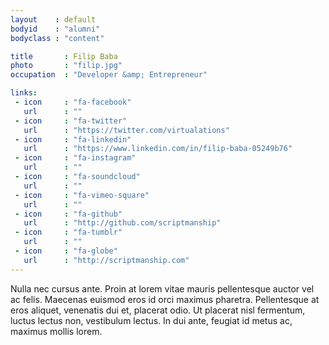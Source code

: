 ```yaml
---
layout    : default
bodyid    : "alumni"
bodyclass : "content"

title       : Filip Baba
photo       : "filip.jpg"
occupation  : "Developer &amp; Entrepreneur"

links:
 - icon     : "fa-facebook"
   url      : ""
 - icon     : "fa-twitter"
   url      : "https://twitter.com/virtualations"
 - icon     : "fa-linkedin"
   url      : "https://www.linkedin.com/in/filip-baba-05249b76"
 - icon     : "fa-instagram"
   url      : ""
 - icon     : "fa-soundcloud"
   url      : ""
 - icon     : "fa-vimeo-square"
   url      : ""
 - icon     : "fa-github"
   url      : "http://github.com/scriptmanship"
 - icon     : "fa-tumblr"
   url      : ""
 - icon     : "fa-globe"
   url      : "http://scriptmanship.com"
---
```


Nulla nec cursus ante. Proin at lorem vitae mauris pellentesque auctor vel ac felis. Maecenas euismod eros id orci maximus pharetra. Pellentesque at eros aliquet, venenatis dui et, placerat odio. Ut placerat nisl fermentum, luctus lectus non, vestibulum lectus. In dui ante, feugiat id metus ac, maximus mollis lorem.